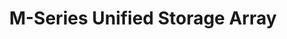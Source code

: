 ---
title: "M-Series Unified Storage Array"
linkTitle: "M-Series"
description: "Articles describing the TrueNAS M-Series Unified Storage Array with installation and upgrade procedures"
weight: 5
type: docs
---